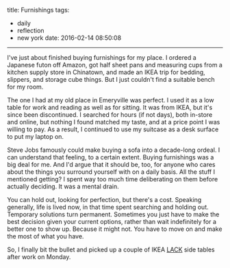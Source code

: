 title: Furnishings
tags:
  - daily
  - reflection
  - new york
date: 2016-02-14 08:50:08
---


I've just about finished buying furnishings for my place. I ordered a Japanese futon off Amazon, got half sheet pans and measuring cups from a kitchen supply store in Chinatown, and made an IKEA trip for bedding, slippers, and storage cube things. But I just couldn't find a suitable bench for my room.

The one I had at my old place in Emeryville was perfect. I used it as a low table for work and reading as well as for sitting. It was from IKEA, but it's since been discontinued. I searched for hours (if not days), both in-store and online, but nothing I found matched my taste, and at a price point I was willing to pay. As a result, I continued to use my suitcase as a desk surface to put my laptop on.

Steve Jobs famously could make buying a sofa into a decade-long ordeal. I can understand that feeling, to a certain extent. Buying furnishings was a big deal for me. And I'd argue that it should be, too, for anyone who cares about the things you surround yourself with on a daily basis. All the stuff I mentioned getting? I spent way too much time deliberating on them before actually deciding. It was a mental drain.

You can hold out, looking for perfection, but there's a cost. Speaking generally, life is lived now, in that time spent searching and holding out. Temporary solutions turn permanent. Sometimes you just have to make the best decision given your current options, rather than wait indefinitely for a better one to show up. Because it might not. You have to move on and make the most of what you have.

So, I finally bit the bullet and picked up a couple of IKEA [LACK](http://www.ikea.com/us/en/catalog/products/20011413/) side tables after work on Monday.
